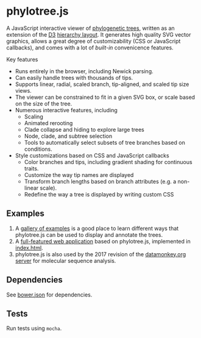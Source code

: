 # phylotree.js

A JavaScript interactive viewer of [phylogenetic trees](https://en.wikipedia.org/wiki/Phylogenetic_tree), written as an extension of the [D3](http://d3js.org) [hierarchy layout](https://github.com/mbostock/d3/wiki/Hierarchy-Layout). It generates high quality SVG vector graphics, allows a great degree of customizability (CSS or JavaScript callbacks), and comes with a lot of *built-in* convenicence features. 

Key features

* Runs entirely in the browser, including Newick parsing. 
* Can easily handle trees with thousands of tips.
* Supports linear, radial, scaled branch, tip-aligned, and scaled tip size views.
* The viewer can be constrained to fit in a given SVG box, or scale based on the size of the tree.
* Numerous interactive features, including
   * Scaling 
   * Animated rerooting
   * Clade collapse and hiding to explore large trees
   * Node, clade, and subtree selection
   * Tools to automatically select subsets of tree branches based on conditions.
* Style customizations based on CSS and JavaScript callbacks
   * Color branches and tips, including gradient shading for continuous traits. 
   * Customize the way tip names are displayed
   * Transform branch lengths based on branch attributes (e.g. a non-linear scale).
   * Redefine the way a tree is displayed by writing custom CSS
  

## Examples

1. A [gallery of examples](http://bl.ocks.org/spond) is a good place to learn different ways that phylotree.js can be used to display and annotate the trees. 
2. A [full-featured web application](http://veg.github.io/phylotree.js/index.html) based on phylotree.js, implemented in [index.html](index.html).
3. phylotree.js is also used by the 2017 revision of the [datamonkey.org server](http://datamonkey.org) for molecular sequence analysis. 

## Dependencies 

See [bower.json](bower.json) for dependencies. 

## Tests

Run tests using `mocha`.
